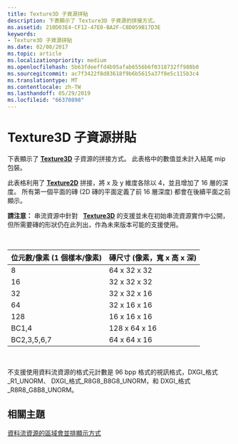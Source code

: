 ```yaml
---
title: Texture3D 子資源拼貼
description: 下表顯示了 Texture3D 子資源的拼接方式。
ms.assetid: 210D03E4-CF12-47E0-BA2F-C8D059B17D3E
keywords:
- Texture3D 子資源拼貼
ms.date: 02/08/2017
ms.topic: article
ms.localizationpriority: medium
ms.openlocfilehash: 5b63fdeeffd4b95afab6556b6f0318732ff988b0
ms.sourcegitcommit: ac7f3422f8d83618f9b6b5615a37f8e5c115b3c4
ms.translationtype: MT
ms.contentlocale: zh-TW
ms.lasthandoff: 05/29/2019
ms.locfileid: "66370898"
---
```

# <a name="texture3d-subresource-tiling"></a>Texture3D 子資源拼貼


下表顯示了 [**Texture3D**](https://docs.microsoft.com/windows/desktop/direct3dhlsl/sm5-object-texture3d) 子資源的拼接方式。 此表格中的數值並未計入結尾 mip 包裝。

此表格利用了 [**Texture2D**](https://docs.microsoft.com/windows/desktop/direct3dhlsl/sm5-object-texture2d) 拼接，將 x 及 y 維度各除以 4，並且增加了 16 層的深度。 所有第一個平面的磚 (2D 磚的平面定義了前 16 層深度) 都會在後續平面之前顯示。

**請注意：** 串流資源中針對   [**Texture3D**](https://docs.microsoft.com/windows/desktop/direct3dhlsl/sm5-object-texture3d) 的支援並未在初始串流資源實作中公開，但所需要磚的形狀仍在此列出，作為未來版本可能的支援使用。

 

| 位元數/像素 (1 個樣本/像素) | 磚尺寸 (像素，寬 x 高 x 深) |
|-----------------------------|---------------------------------|
| 8                           | 64 x 32 x 32                        |
| 16                          | 32 x 32 x 32                        |
| 32                          | 32 x 32 x 16                        |
| 64                          | 32 x 16 x 16                        |
| 128                         | 16 x 16 x 16                        |
| BC1,4                       | 128 x 64 x 16                       |
| BC2,3,5,6,7                 | 64 x 64 x 16                        |

 

不支援使用資料流資源的格式元計數是 96 bpp 格式的視訊格式，DXGI\_格式\_R1\_UNORM、 DXGI\_格式\_R8G8\_B8G8\_UNORM，和 DXGI\_格式\_R8R8\_G8B8\_UNORM。

## <a name="span-idrelated-topicsspanrelated-topics"></a><span id="related-topics"></span>相關主題


[資料流資源的區域會並排顯示方式](how-a-streaming-resource-s-area-is-tiled.md)

 

 




